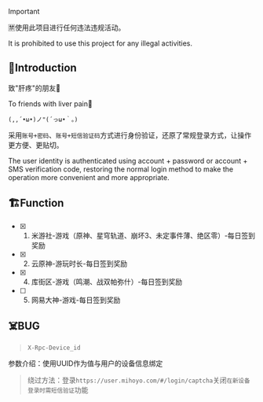 > [!Important]
> 🈲使用此项目进行任何违法违规活动。
> 
> It is prohibited to use this project for any illegal activities.

## 🏪Introduction
致"肝疼"的朋友🍻

To friends with liver pain🍻

`(,,´•ω•)ノ"(´っω•｀。)`

采用`账号+密码`、`账号+短信验证码`方式进行身份验证，还原了常规登录方式，让操作更方便、更贴切。

The user identity is authenticated using account + password or account + SMS verification code, restoring the normal login method to make the operation more convenient and more appropriate.

## 🏗️Function
- [x] 1. 米游社-游戏（原神、星穹轨道、崩坏3、未定事件薄、绝区零）-每日签到奖励
- [x] 2. 云原神-游玩时长-每日签到奖励 

- [x] 4. 库街区-游戏（鸣潮、战双帕弥什）-每日签到奖励
- [ ] 5. 网易大神-游戏-每日签到奖励
## ☠️BUG
> `X-Rpc-Device_id`

参数介绍：使用UUID作为值与用户的设备信息绑定

> 绕过方法：登录`https://user.mihoyo.com/#/login/captcha`关闭`在新设备登录时需短信验证`功能

<!-- 1736731062485 --> 

